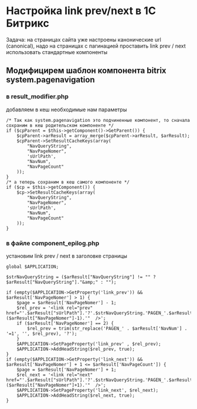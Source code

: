 # Настройка link prev/next в 1С Битрикс

Задача: на страницах сайта уже настроены канонические url (canonical), надо на страницах с пагинацией проставить link prev / next использовать стандартные компоненты


## Модифицирем шаблон компонента bitrix system.pagenavigation

### в result_modifier.php

добавляем в кеш необходимые нам параметры

	/* Так как system.pagenavigation это подчиненные компонент, то сначала сохраним в кеш родительском компоненте */
	if ($cpParent = $this->getComponent()->GetParent()) {
		$cpParent->arResult = array_merge($cpParent->arResult, $arResult);
		$cpParent->SetResultCacheKeys(array(
			"NavQueryString",
			"NavPageNomer",
			'sUrlPath',
			"NavNum",
			"NavPageCount"
		));
	}
	/* а теперь сохраним в кеш самого компоненте */
	if ($cp = $this->getComponent()) {
		$cp->SetResultCacheKeys(array(
			"NavQueryString",
			"NavPageNomer",
			'sUrlPath',
			"NavNum",
			"NavPageCount"
		));
	}

### в файле component_epilog.php

установим link prev / next в заголовке страницы

	global $APPLICATION;

	$strNavQueryString = ($arResult["NavQueryString"] != "" ? $arResult["NavQueryString"]."&amp;" : "");

	if (empty($APPLICATION->GetProperty('link_prev')) &&  $arResult['NavPageNomer'] > 1) {
		$page = $arResult['NavPageNomer'] - 1;
		$rel_prev = '<link rel="prev" href="'.$arResult["sUrlPath"].'?'.$strNavQueryString.'PAGEN_'.$arResult["NavNum"].'='.($arResult["NavPageNomer"]-1).'"  />';
		if ($arResult['NavPageNomer'] == 2) {
			$rel_prev = trim(str_replace('PAGEN_' . $arResult['NavNum'] . '=1', '', $rel_prev), '?');
		}
		$APPLICATION->SetPageProperty('link_prev' , $rel_prev);
		$APPLICATION->AddHeadString($rel_prev, true);
	}
	if (empty($APPLICATION->GetProperty('link_next')) && $arResult['NavPageNomer'] + 1 <= $arResult['NavPageCount']) {
		$page = $arResult['NavPageNomer'] + 1;
		$rel_next = '<link rel="next" href="'.$arResult["sUrlPath"].'?'.$strNavQueryString.'PAGEN_'.$arResult["NavNum"].'='.($arResult["NavPageNomer"]+1).'"  />';
		$APPLICATION->SetPageProperty('link_next', $rel_next);
		$APPLICATION->AddHeadString($rel_next, true);
	}

